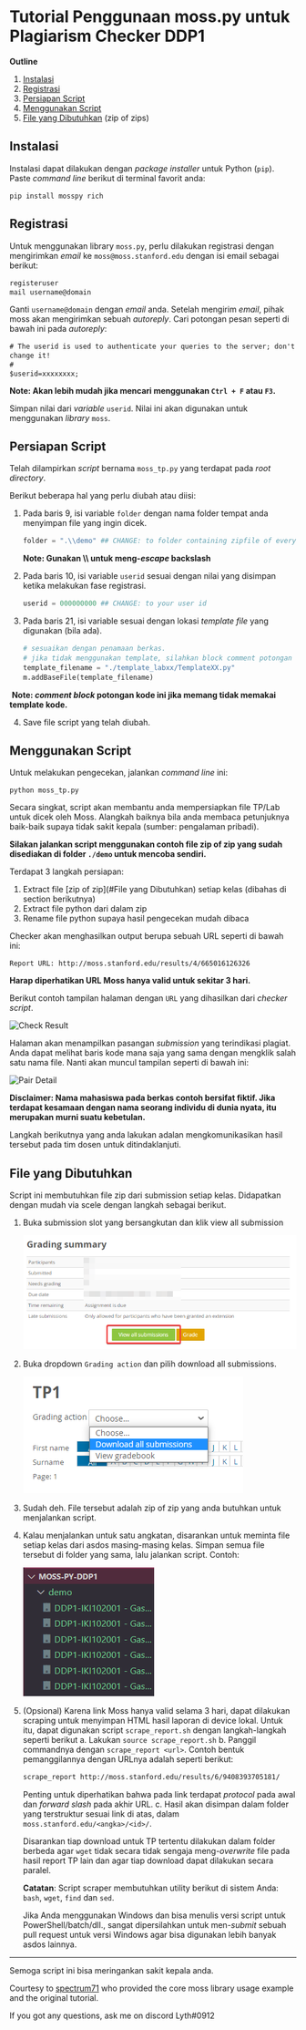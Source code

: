 # Tutorial Penggunaan moss.py untuk Plagiarism Checker DDP1

**Outline**

1. [Instalasi](#Instalasi)
2. [Registrasi](#Registrasi)
3. [Persiapan Script](#Persiapan-Script)
4. [Menggunakan Script](#Menggunakan-Script)
5. [File yang Dibutuhkan](#File-yang-Dibutuhkan) (zip of zips)

## Instalasi 
Instalasi dapat dilakukan dengan *package installer* untuk Python (``pip``). Paste *command line* berikut di terminal favorit anda:

```
pip install mosspy rich
```

## Registrasi
Untuk menggunakan library ``moss.py``, perlu dilakukan registrasi dengan mengirimkan *email* ke ``moss@moss.stanford.edu`` dengan isi email sebagai berikut: 

```
registeruser
mail username@domain
```

Ganti ``username@domain`` dengan *email* anda. Setelah mengirim *email*, pihak moss akan mengirimkan sebuah *autoreply*. Cari potongan pesan seperti di bawah ini pada *autoreply*:

```
# The userid is used to authenticate your queries to the server; don't change it!
#
$userid=xxxxxxxx; 
```
**Note: Akan lebih mudah jika mencari menggunakan ``Ctrl + F`` atau ``F3``.**

Simpan nilai dari *variable* ``userid``. Nilai ini akan digunakan untuk menggunakan *library* ``moss``. 

## Persiapan Script
Telah dilampirkan *script* bernama ``moss_tp.py`` yang terdapat pada *root directory*.

Berikut beberapa hal yang perlu diubah atau diisi: 
1. Pada baris 9, isi variable `folder` dengan nama folder tempat anda menyimpan file yang ingin dicek.

   ```python
   folder = ".\\demo" ## CHANGE: to folder containing zipfile of every class 
   ```

   **Note: Gunakan \\\ untuk meng-*escape* backslash**

2. Pada baris 10, isi variable `userid` sesuai dengan nilai yang disimpan ketika melakukan fase registrasi.

   ```python
   userid = 000000000 ## CHANGE: to your user id	
   ```

2. Pada baris 21, isi variable sesuai dengan lokasi *template file* yang digunakan (bila ada).

   ```python
   # sesuaikan dengan penamaan berkas.
   # jika tidak menggunakan template, silahkan block comment potongan kode ini
   template_filename = "./template_labxx/TemplateXX.py"
   m.addBaseFile(template_filename)
   ```

​		**Note: *comment block* potongan kode ini jika memang tidak memakai template kode.**

4. Save file script yang telah diubah.

## Menggunakan Script

Untuk melakukan pengecekan, jalankan *command line* ini:

```
python moss_tp.py
```
Secara singkat, script akan membantu anda mempersiapkan file TP/Lab untuk dicek oleh Moss. Alangkah baiknya bila anda membaca petunjuknya baik-baik supaya tidak sakit kepala (sumber: pengalaman pribadi). 

**Silakan jalankan script menggunakan contoh file zip of zip yang sudah disediakan di folder `./demo` untuk mencoba sendiri.**

Terdapat 3 langkah persiapan: 

1. Extract file [zip of zip](#File yang Dibutuhkan) setiap kelas (dibahas di section berikutnya)
2. Extract file python dari dalam zip
3. Rename file python supaya hasil pengecekan mudah dibaca

Checker akan menghasilkan output berupa sebuah URL seperti di bawah ini:

```
Report URL: http://moss.stanford.edu/results/4/665016126326
```
**Harap diperhatikan URL Moss hanya valid untuk sekitar 3 hari.**

Berikut contoh tampilan halaman dengan ``URL`` yang dihasilkan dari *checker script*.

![Check Result](docs/check-result.png)

Halaman akan menampilkan pasangan *submission* yang terindikasi plagiat. Anda dapat melihat baris kode mana saja yang sama dengan mengklik salah satu nama file. Nanti akan muncul tampilan seperti di bawah ini:

![Pair Detail](docs/result-detail.png)

**Disclaimer: Nama mahasiswa pada berkas contoh bersifat fiktif. Jika terdapat kesamaan dengan nama seorang individu di dunia nyata, itu merupakan murni suatu kebetulan.**

Langkah berikutnya yang anda lakukan adalan mengkomunikasikan hasil tersebut pada tim dosen untuk ditindaklanjuti. 

## File yang Dibutuhkan

Script ini membutuhkan file zip dari submission setiap kelas. Didapatkan dengan mudah via scele dengan langkah sebagai berikut. 

1. Buka submission slot yang bersangkutan dan klik view all submission

   ![image-20220124143123353](docs/image-20220124143123353.png)

2. Buka dropdown `Grading action` dan pilih download all submissions.

   ![image-20220124143244678](docs/image-20220124143244678.png)

3. Sudah deh. 
   File tersebut adalah zip of zip yang anda butuhkan untuk menjalankan script. 

4. Kalau menjalankan untuk satu angkatan, disarankan untuk meminta file setiap kelas dari asdos masing-masing kelas. Simpan semua file tersebut di folder yang sama, lalu jalankan script. Contoh: 

   ![image-20220124144037000](docs/image-20220124144037000.png)

5. (Opsional) Karena link Moss hanya valid selama 3 hari, dapat dilakukan scraping untuk menyimpan HTML hasil laporan di device lokal. Untuk itu, dapat digunakan script `scrape_report.sh` dengan langkah-langkah seperti berikut
   a. Lakukan `source scrape_report.sh`
   b. Panggil commandnya dengan `scrape_report <url>`.
   Contoh bentuk pemanggilannya dengan URLnya adalah seperti berikut:

      ```bash
      scrape_report http://moss.stanford.edu/results/6/9408393705181/
      ```
      Penting untuk diperhatikan bahwa pada link terdapat _protocol_ pada awal dan _forward slash_ pada akhir URL.
   c. Hasil akan disimpan dalam folder yang terstruktur sesuai link di atas, dalam `moss.stanford.edu/<angka>/<id>/`.
   
   Disarankan tiap download untuk TP tertentu dilakukan dalam folder berbeda agar `wget` tidak secara tidak sengaja meng-_overwrite_ file pada hasil report TP lain dan agar tiap download dapat dilakukan secara paralel.
   
   **Catatan**: Script scraper membutuhkan utility berikut di sistem Anda: `bash`, `wget`, `find` dan `sed`.
   
   Jika Anda menggunakan Windows dan bisa menulis versi script untuk PowerShell/batch/dll., sangat dipersilahkan untuk men-_submit_ sebuah pull request untuk versi Windows agar bisa digunakan lebih banyak asdos lainnya.

---

Semoga script ini bisa meringankan sakit kepala anda. 

Courtesy to [spectrum71](https://github.com/spectrum71/Moss-For-DDP1) who provided the core moss library usage example and the original tutorial. 

If you got any questions, ask me on discord Lyth#0912

